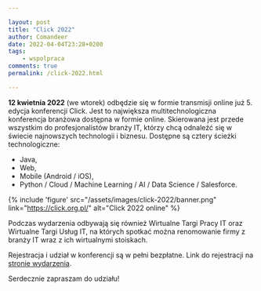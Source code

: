 ```yaml
---

layout: post
title: "Click 2022"
author: Comandeer
date: 2022-04-04T23:28+0200
tags:
    - wspolpraca
comments: true
permalink: /click-2022.html

---
```

**12 kwietnia 2022** (we wtorek) odbędzie się w formie transmisji online już 5. edycja konferencji Click. Jest to największa multitechnologiczna konferencja branżowa dostępna w formie online. Skierowana jest przede wszystkim do profesjonalistów branży IT, którzy chcą odnaleźć się w świecie najnowszych technologii i biznesu. Dostępne są cztery ścieżki technologiczne:

* Java,
* Web,
* Mobile (Android / iOS),
* Python / Cloud / Machine Learning / AI / Data Science / Salesforce.

{% include 'figure' src="/assets/images/click-2022/banner.png" link="https://click.org.pl/" alt="Click 2022 online" %}

Podczas wydarzenia odbywają się również Wirtualne Targi Pracy IT oraz Wirtualne Targi Usług IT, na których spotkać można renomowanie firmy z branży IT wraz z ich wirtualnymi stoiskach.

Rejestracja i udział w konferencji są w pełni bezpłatne. Link do rejestracji na [stronie wydarzenia](https://www.click.org.pl).

Serdecznie zapraszam do udziału!
